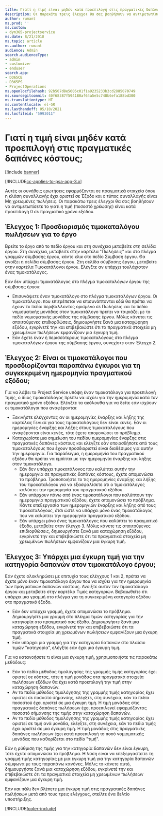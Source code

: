 ```yaml
---
title: Γιατί η τιμή είναι μηδέν κατά προεπιλογή στις πραγματικές δαπάνες κόστους;
description: Οι παρακάτω τρεις έλεγχοι θα σας βοηθήσουν να αντιμετωπίσετε το γιατί η τιμή είναι κατά προεπιλογή 0 σε πραγματικές δαπάνες κόστους.
author: rumant
ms.prod: ''
ms.custom:
- dyn365-projectservice
ms.date: 8/21/2018
ms.topic: article
ms.author: rumant
audience: Admin
search.audienceType:
- admin
- customizer
- enduser
search.app:
- D365CE
- D365PS
- ProjectOperations
ms.openlocfilehash: 92b507d8e5605c01f1a9235233b3cd2885070749
ms.sourcegitcommit: 40f68387f594180af64a5e5c748b6efa188bd300
ms.translationtype: HT
ms.contentlocale: el-GR
ms.lasthandoff: 05/10/2021
ms.locfileid: "5993011"
---
```

# <a name="why-is-the-price-defaulting-to-zero-on-expense-sales-actuals"></a>Γιατί η τιμή είναι μηδέν κατά προεπιλογή στις πραγματικές δαπάνες κόστους;

[!include [banner](../includes/psa-now-project-operations.md)]

[!INCLUDE[cc-applies-to-psa-app-3.x](../includes/cc-applies-to-psa-app-3x.md)]

Αυτές οι συνήθεις ερωτήσεις εφαρμόζονται σε πραγματικά στοιχεία όπου η κλάση συναλλαγής έχει οριστεί σε Έξοδο και ο τύπος συναλλαγής είναι Μη χρεωμένες πωλήσεις. Οι παρακάτω τρεις έλεγχοι θα σας βοηθήσουν να αντιμετωπίσετε το γιατί η τιμή (ποσοστό χρέωσης) είναι κατά προεπιλογή 0 σε πραγματικό χρόνο εξόδου.

## <a name="check-1-identify-the-sales-price-list-for-project"></a>Έλεγχος 1: Προσδιορισμός τιμοκαταλόγου πωλήσεων για το έργο

Βρείτε το έργο από το πεδίο έργου και στη συνέχεια μεταβείτε στη σελίδα έργου. Στη συνέχεια, μεταβείτε στην καρτέλα "Πωλήσεις" και στο πλέγμα γραμμών σύμβασης έργου, κάντε κλικ στο πεδίο Σύμβαση έργου. Θα ανοίξει η σελίδα σύμβασης έργου. Στη σελίδα σύμβασης έργου, μεταβείτε στην καρτέλα Τιμοκατάλογοι έργου. Ελέγξτε αν υπάρχει τουλάχιστον ένας τιμοκατάλογος.

Εάν δεν υπάρχει τιμοκατάλογος στο πλέγμα τιμοκαταλόγων έργου της σύμβασης έργου:

- Επισυνάψετε έναν τιμοκατάλογο στο πλέγμα τιμοκαταλόγων έργου. Οι τιμοκατάλογοι που επιτρέπεται να επισυνάπτονται εδώ θα πρέπει να έχουν το πεδίο περιβάλλοντος ορισμένο σε Πωλήσεις και το πεδίο νομισματικής μονάδας στον τιμοκατάλογο πρέπει να ταιριάζει με το πεδίο νομισματικής μονάδας της σύμβασης έργου. Μόλις κάνετει τις απαιτούμενες επιδιορθώσεις, δημιουργήστε ξανά μια καταχώρηση εξόδου, εγκρίνετέ την και επιβεβαιώστε ότι τα πραγματικά στοιχεία μη χρεωμένων πωλήσεων εμφανίζουν μια έγκυρη τιμή.
- Εάν έχετε έναν ή περισσότερους τιμοκαταλόγους στο πλέγμα τιμοκαταλόγων έργου της σύμβασης έργου, συνεχίστε στον Έλεγχο 2.

## <a name="check-2-are-any-of-the-price-lists-identified-above-valid-for-the-specific-date-of-the-expense-actual"></a>Έλεγχος 2: Είναι οι τιμοκατάλογοι που προσδιορίζονται παραπάνω έγκυροι για τη συγκεκριμένη ημερομηνία πραγματικού εξόδου;

Για να λάβει το Project Service υπόψη έναν τιμοκατάλογο για προεπιλογή τιμής, ο ίδιος τιμοκατάλογος πρέπει να ισχύει για την ημερομηνία κατά τον πραγματικό χρόνο εξόδου. Ελέγξτε τα ακόλουθα για να δείτε εάν ισχύουν οι τιμοκατάλογοι που αναφέρονται:

- Ξεκινήστε ελέγχοντας αν οι ημερομηνίες έναρξης και λήξης της καρτέλας Γενικά για τους τιμοκαταλόγους δεν είναι κενές. Εάν οι ημερομηνίες έναρξης και λήξης στους τιμοκαταλόγους που αναφέρονται είναι κενές, τότε έχετε απομονώσει το πρόβλημα. 
- Καταχωρίστε μια σημείωση του πεδίου ημερομηνίας έναρξης στις πραγματικές δαπάνες κόστους και ελέγξτε εάν οποιοσδήποτε από τους τιμοκαταλόγους που έχουν προσδιοριστεί είναι διαθέσιμος για αυτήν την ημερομηνία. Για παράδειγμα, η ημερομηνία του πραγματικού εξόδου θα πρέπει να εμπίπτει με την ημερομηνία έναρξης και λήξης στον τιμοκατάλογο. 
    - Εάν δεν υπάρχει τιμοκατάλογος που καλύπτει αυτήν την ημερομηνία σε πραγματικές δαπάνες κόστους, έχετε απομονώσει το πρόβλημα. Τροποποιήστε το τις ημερομηνίες έναρξης και λήξης του τιμοκαταλόγου για να εξασφαλίσετε ότι ο τιμοκατάλογος καλύπτει την ημερομηνία του πραγματικού εξόδου. 
    - Εάν υπάρχουν πάνω από ένας τιμοκατάλογοι που καλύπτουν την ημερομηνία πραγματικού εξόδου, έχετε απομονώσει το πρόβλημα. Κάντε επεξεργασία των ημερομηνιών έναρξης και λήξης από τους τιμοκαταλόγους, έτσι ώστε να υπάρχει μόνο ένας τιμοκατάλογος που να καλύπτει την ημερομηνία πραγματικού εξόδου. 
    - Εάν υπάρχει μόνο ένας τιμοκατάλογος που καλύπτει το πραγματικό έξοδο, μεταβείτε στον έλεγχο 3.
Μόλις κάνετε τις απαιτούμενες επιδιορθώσεις, δημιουργήστε ξανά μια καταχώρηση εξόδου, εγκρίνετέ την και επιβεβαιώστε ότι τα πραγματικά στοιχεία μη χρεωμένων πωλήσεων εμφανίζουν μια έγκυρη τιμή.

## <a name="check-3-is-there-a-valid-price-for-the-expense-category-in-the-applicable-project-price-list"></a>Έλεγχος 3: Υπάρχει μια έγκυρη τιμή για την κατηγορία δαπανών στον τιμοκατάλογο έργου; 

Εάν έχετε ολοκληρώσει με επιτυχία τους ελέγχους 1 και 2, πρέπει να έχετε μόνο έναν τιμοκατάλογο έργου που να ισχύει για την ημερομηνία των πραγματικών δαπανών κόστους. Ανοίξτε αυτόν τον τιμοκατάλογο έργου και μεταβείτε στην καρτέλα Τιμές κατηγοριών. Βεβαιωθείτε ότι υπάρχει μια γραμμή στο πλέγμα για τη συγκεκριμένη κατηγορία εξόδου στο πραγματικό έξοδο.
 
- Εάν δεν υπάρχει γραμμή, έχετε απομονώσει το πρόβλημα. Δημιουργήστε μια γραμμή στο πλέγμα τιμών κατηγορίας για την κατηγορία στο πραγματικό σας έξοδο. Δημιουργήστε ξανά μια καταχώρηση εξόδου, εγκρίνετέ την και επιβεβαιώστε ότι τα πραγματικά στοιχεία μη χρεωμένων πωλήσεων εμφανίζουν μια έγκυρη τιμή. 
- Εάν υπάρχει μια γραμμή για την κατηγορία δαπανών στο πλαίσιο τιμών "κατηγορία", ελέγξτε εάν έχει μια έγκυρη τιμή.

Για να κατανοήσετε τι είναι μια έγκυρη τιμή, χρησιμοποιήστε τις παρακάτω μεθόδους:

- Εάν το πεδίο μέθοδος τιμολόγησης της γραμμής τιμής κατηγορίας έχει οριστεί σε κόστος, τότε η τιμή μονάδας στα πραγματικά στοιχεία πωλήσεων εξόδων θα έχει κατά προεπιλογή την τιμή στην καταχώρηση δαπανών.
- Αν το πεδίο μέθοδος τιμολόγησης της γραμμής τιμής κατηγορίας έχει οριστεί σε ποσοστό σήμανσης, ελέγξτε, στη συνέχεια, εάν το πεδίο ποσοστού έχει οριστεί σε μια έγκυρη τιμή. Η τιμή μονάδας στις πραγματικές δαπάνες πωλήσεων έχει προεπιλεγεί εφαρμόζοντας ποσοστό σήμανσης της τιμής στην καταχώρηση δαπανών.
- Αν το πεδίο μέθοδος τιμολόγησης της γραμμής τιμής κατηγορίας έχει οριστεί σε τιμή ανά μονάδα, ελέγξτε, στη συνέχεια, εάν το πεδίο τιμής έχει οριστεί σε μια έγκυρη τιμή. Η τιμή μονάδας στις πραγματικές δαπάνες πωλήσεων έχει κατά προεπιλογή το ποσό νομισματικής μονάδας που καθορίζεται στο πεδίο "τιμή".

Εάν η ρύθμιση της τιμής για την κατηγορία δαπανών δεν είναι έγκυρη, τότε έχετε απομονώσει το πρόβλημα. Η λύση είναι να επεξεργαστείτε τη γραμμή τιμής κατηγορίας με μια έγκυρη τιμή για την κατηγορία δαπανών σύμφωνα με τους παραπάνω κανόνες. Μόλις το κάνετε αυτό, δημιουργήστε ξανά μια καταχώρηση εξόδου, εγκρίνετέ την και επιβεβαιώστε ότι τα πραγματικά στοιχεία μη χρεωμένων πωλήσεων εμφανίζουν μια έγκυρη τιμή.

Εάν και πάλι δεν βλέπετε μια έγκυρη τιμή στις πραγματικές δαπάνες πωλήσεων μετά από τους τρεις ελέγχους, στείλτε ένα δελτίο υποστήριξης.




[!INCLUDE[footer-include](../includes/footer-banner.md)]